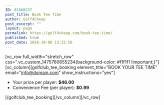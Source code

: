 ```yaml
---
ID: 81660237
post_title: Book Tee Time
author: Golf4Cheap
post_excerpt: ""
layout: page
permalink: https://golf4cheap.com/book-tee-time/
published: true
post_date: 2016-10-06 13:32:56
---
```

[vc_row full_width="stretch_row" css=".vc_custom_1475760655234{background-color: #f1f1f1 !important;}"][vc_column][golfclub_tee_booking element_title="BOOK YOUR TEE TIME" email="info@domain.com" show_instructions="yes"]
<ul class="cp-booking-price">
 	<li>Your price per player: <strong>$46.00</strong></li>
 	<li>Convenience Fee (per player): <strong>$0.99</strong></li>
</ul>
[/golfclub_tee_booking][/vc_column][/vc_row]